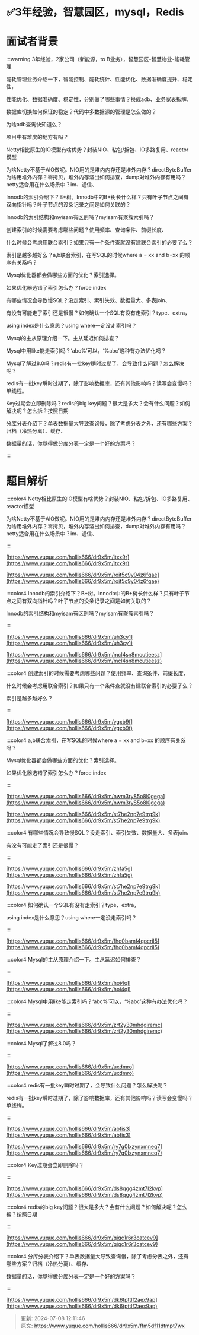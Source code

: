 # ✅3年经验，智慧园区，mysql，Redis

# 面试者背景


:::warning
3年经验，2家公司（新能源，to B业务），智慧园区-智慧物业-能耗管理

能耗管理业务介绍一下，智能控制、能耗统计、性能优化、数据准确度提升、稳定性，

性能优化、数据准确度、稳定性，分别做了哪些事情？换成adb、业务宽表拆解，

数据库切换如何保证的稳定？代码中多数据源的管理是怎么做的？

为啥adb查询快知道么？

项目中有难度的地方有吗？

Netty相比原生的IO模型有啥优势？封装NIO、粘包/拆包、IO多路复用、reactor模型

为啥Netty不基于AIO做呢。NIO用的是堆内内存还是堆外内存？directByteBuffer为啥用堆外内存？零拷贝，堆外内存溢出如何排查，dump对堆外内存有用吗？netty适合用在什么场景中？im、通信、

Innodb的索引介绍下？B+树。Innodb中的B+树长什么样？只有叶子节点之间有双向指针吗？叶子节点的没条记录之间是如何关联的？

Innodb的索引结构和myisam有区别吗？myisam有聚簇索引吗？

创建索引的时候需要考虑哪些问题？使用频率、查询条件、前缀长度、

什么时候会考虑用联合索引？如果只有一个条件查就没有建联合索引的必要了么？

索引是越多越好么？a,b联合索引，在写SQL的时候where a = xx and b=xx 的顺序有关系吗？

Mysql优化器都会做哪些方面的优化？索引选择。

如果优化器选错了索引怎么办？force index

有哪些情况会导致慢SQL？没走索引、索引失效、数据量大、多表join、

有没有可能走了索引还是很慢？如何确认一个SQL有没有走索引？type、extra，

using index是什么意思？using where一定没走索引吗？

Mysql的主从原理介绍一下。主从延迟如何排查？

Mysql中用like能走索引吗？‘abc%’可以，‘%abc’这种有办法优化吗？

Mysql了解过8.0吗？redis有一批key瞬时过期了，会导致什么问题？怎么解决呢？

redis有一批key瞬时过期了，除了影响数据库，还有其他影响吗？读写会变慢吗？单线程。

Key过期会立即删除吗？redis的big key问题？很大是多大？会有什么问题？如何解决呢？怎么拆？按照日期

分库分表介绍下？单表数据量大导致查询慢，除了考虑分表之外，还有哪些方案？归档（冷热分离）、缓存、

数据量的话，你觉得做分库分表一定是一个好的方案吗？

:::

# 题目解析




:::color4
Netty相比原生的IO模型有啥优势？封装NIO、粘包/拆包、IO多路复用、reactor模型

为啥Netty不基于AIO做呢。NIO用的是堆内内存还是堆外内存？directByteBuffer为啥用堆外内存？零拷贝，堆外内存溢出如何排查，dump对堆外内存有用吗？netty适合用在什么场景中？im、通信、

:::



[https://www.yuque.com/hollis666/dr9x5m/itxx9r](https://www.yuque.com/hollis666/dr9x5m/itxx9r)



[https://www.yuque.com/hollis666/dr9x5m/roit5c9y04z6fqae](https://www.yuque.com/hollis666/dr9x5m/roit5c9y04z6fqae)



:::color4
Innodb的索引介绍下？B+树。Innodb中的B+树长什么样？只有叶子节点之间有双向指针吗？叶子节点的没条记录之间是如何关联的？

Innodb的索引结构和myisam有区别吗？myisam有聚簇索引吗？

:::



[https://www.yuque.com/hollis666/dr9x5m/uh3cy1](https://www.yuque.com/hollis666/dr9x5m/uh3cy1)



[https://www.yuque.com/hollis666/dr9x5m/mcl4sn8mcutieesz](https://www.yuque.com/hollis666/dr9x5m/mcl4sn8mcutieesz)



:::color4
创建索引的时候需要考虑哪些问题？使用频率、查询条件、前缀长度、

什么时候会考虑用联合索引？如果只有一个条件查就没有建联合索引的必要了么？

索引是越多越好么？

:::



[https://www.yuque.com/hollis666/dr9x5m/ygxb9f](https://www.yuque.com/hollis666/dr9x5m/ygxb9f)



:::color4
a,b联合索引，在写SQL的时候where a = xx and b=xx 的顺序有关系吗？

Mysql优化器都会做哪些方面的优化？索引选择。

如果优化器选错了索引怎么办？force index

:::



[https://www.yuque.com/hollis666/dr9x5m/nwm3ry85o8l0gega](https://www.yuque.com/hollis666/dr9x5m/nwm3ry85o8l0gega)



[https://www.yuque.com/hollis666/dr9x5m/st7he2np7e9trg9k](https://www.yuque.com/hollis666/dr9x5m/st7he2np7e9trg9k)





:::color4
有哪些情况会导致慢SQL？没走索引、索引失效、数据量大、多表join、

有没有可能走了索引还是很慢？

:::



[https://www.yuque.com/hollis666/dr9x5m/zhfa5g](https://www.yuque.com/hollis666/dr9x5m/zhfa5g)



[https://www.yuque.com/hollis666/dr9x5m/st7he2np7e9trg9k](https://www.yuque.com/hollis666/dr9x5m/st7he2np7e9trg9k)



:::color4
如何确认一个SQL有没有走索引？type、extra，

using index是什么意思？using where一定没走索引吗？

:::





[https://www.yuque.com/hollis666/dr9x5m/fho0bamf4qpcril5](https://www.yuque.com/hollis666/dr9x5m/fho0bamf4qpcril5)



:::color4
Mysql的主从原理介绍一下。主从延迟如何排查？

:::



[https://www.yuque.com/hollis666/dr9x5m/hoi4ql](https://www.yuque.com/hollis666/dr9x5m/hoi4ql)



:::color4
Mysql中用like能走索引吗？‘abc%’可以，‘%abc’这种有办法优化吗？

:::



[https://www.yuque.com/hollis666/dr9x5m/zrt2y30mhdgiremc](https://www.yuque.com/hollis666/dr9x5m/zrt2y30mhdgiremc)



:::color4
Mysql了解过8.0吗？

:::



[https://www.yuque.com/hollis666/dr9x5m/uxdmro](https://www.yuque.com/hollis666/dr9x5m/uxdmro)



:::color4
redis有一批key瞬时过期了，会导致什么问题？怎么解决呢？

redis有一批key瞬时过期了，除了影响数据库，还有其他影响吗？读写会变慢吗？单线程。

:::



[https://www.yuque.com/hollis666/dr9x5m/abfis3](https://www.yuque.com/hollis666/dr9x5m/abfis3)



[https://www.yuque.com/hollis666/dr9x5m/ry7g0lxzynxmneq7](https://www.yuque.com/hollis666/dr9x5m/ry7g0lxzynxmneq7)





:::color4
Key过期会立即删除吗？

:::



[https://www.yuque.com/hollis666/dr9x5m/ds8qgg4zmt7l2kvp](https://www.yuque.com/hollis666/dr9x5m/ds8qgg4zmt7l2kvp)



:::color4
redis的big key问题？很大是多大？会有什么问题？如何解决呢？怎么拆？按照日期

:::



[https://www.yuque.com/hollis666/dr9x5m/qiqc1r6r3catcev9](https://www.yuque.com/hollis666/dr9x5m/qiqc1r6r3catcev9)





:::color4
分库分表介绍下？单表数据量大导致查询慢，除了考虑分表之外，还有哪些方案？归档（冷热分离）、缓存、

数据量的话，你觉得做分库分表一定是一个好的方案吗？

:::



[https://www.yuque.com/hollis666/dr9x5m/dk6tpttlf2aex9ap](https://www.yuque.com/hollis666/dr9x5m/dk6tpttlf2aex9ap)



> 更新: 2024-07-08 12:11:46  
> 原文: <https://www.yuque.com/hollis666/dr9x5m/ffm5df11dtmpt7wx>